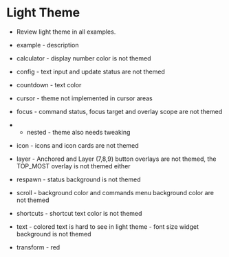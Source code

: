# Light Theme

* Review light theme in all examples.

- example    - description
- calculator - display number color is not themed
- config     - text input and update status are not themed
- countdown  - text color
- cursor     - theme not implemented in cursor areas
- focus      - command status, focus target and overlay scope are not themed
 - - nested  - theme also needs tweaking
- icon       - icons and icon cards are not themed
- layer      - Anchored and Layer (7,8,9) button overlays are not themed, the TOP_MOST overlay is not themed either
- respawn    - status background is not themed
- scroll     - background color and commands menu background color are not themed
- shortcuts  - shortcut text color is not themed

- text       - colored text is hard to see in light theme
             - font size widget background is not themed

- transform  - red
